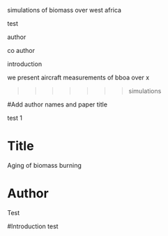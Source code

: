 simulations of biomass over west africa

test

author

co author


introduction

we present aircraft measurements of bboa over x
>>>>>>> simulations


#Add author names and paper title

test 1


# Title
Aging of biomass burning

# Author
Test


#Introduction
test
